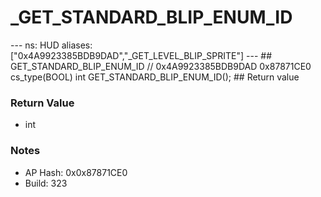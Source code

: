 # _GET_STANDARD_BLIP_ENUM_ID

--- ns: HUD aliases: ["0x4A9923385BDB9DAD","_GET_LEVEL_BLIP_SPRITE"] --- ## GET_STANDARD_BLIP_ENUM_ID  // 0x4A9923385BDB9DAD 0x87871CE0 cs_type(BOOL) int GET_STANDARD_BLIP_ENUM_ID();  ## Return value

### Return Value
* int

### Notes
* AP Hash: 0x0x87871CE0
* Build: 323

